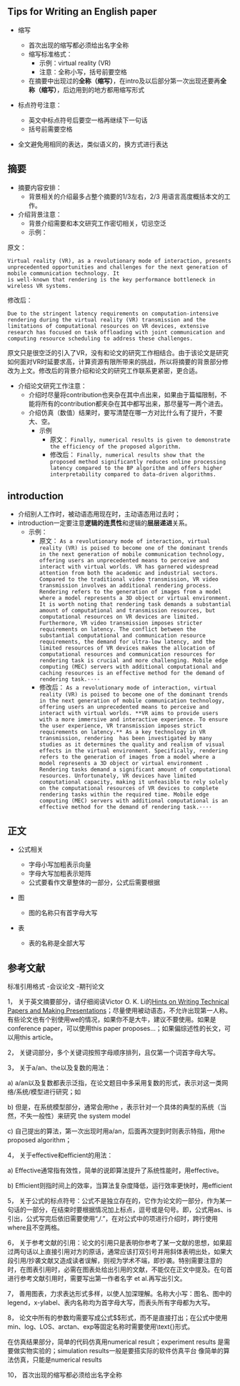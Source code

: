 ## Tips for Writing an English paper

- 缩写
    - 首次出现的缩写都必须给出名字全称
    - 缩写标准格式：
      - 示例：virtual reality (VR)
      - 注意：全称小写，括号前要空格
    - 在摘要中出现过的**全称（缩写）**，在intro及以后部分第一次出现还要再**全称（缩写）**，后边用到的地方都用缩写形式
- 标点符号注意：
  - 英文中标点符号后要空一格再继续下一句话
  - 括号前需要空格
  
- 全文避免用相同的表达，类似语义的，换方式进行表达


## 摘要
- 摘要内容安排：
  - 背景相关的介绍最多占整个摘要的1/3左右，2/3 用语言高度概括本文的工作。
- 介绍背景注意：
  - 背景介绍需要和本文研究工作密切相关，切忌空泛
  - 示例：
 
原文：
```
Virtual reality (VR), as a revolutionary mode of interaction, presents unprecedented opportunities and challenges for the next generation of mobile communication technology. It
is well-known that rendering is the key performance bottleneck in wireless VR systems.
```
修改后：
```
Due to the stringent latency requirements on computation-intensive rendering during the virtual reality (VR) transmission and the limitations of computational resources on VR devices, extensive research has focused on task offloading with joint communication and computing resource scheduling to address these challenges.
```
原文只是很空泛的引入了VR，没有和论文的研究工作相结合。由于该论文是研究如何面对VR时延要求高，计算资源有限所带来的挑战，所以将摘要的背景部分修改为上文。修改后的背景介绍和论文的研究工作联系更紧密，更合适。

- 介绍论文研究工作注意：
   - 介绍时尽量将contribution也夹杂在其中点出来，如果由于篇幅限制，不能将所有的contribution都夹杂在其中都写出来，那尽量写一两个进去。
   - 介绍仿真（数值）结果时，要写清楚在哪一方对比什么有了提升，不要大、空。
     - 示例
       - 原文：
                 ```
                 Finally, numerical results is given to demonstrate the efficiency of the proposed algorithm.
                 ```
       - 修改后：
                 ```
                 Finally, numerical results show that the proposed method significantly reduces online processing latency compared to the BP algorithm and offers higher interpretability compared to data-driven algorithms.
                 ```

## introduction
- 介绍别人工作时，被动语态用现在时，主动语态用过去时；
- introduction一定要注意**逻辑的连贯性**和逻辑的**层层递进**关系。
   - 示例：
       - 原文：
                 ```
                 As a revolutionary mode of interaction, virtual reality (VR) is poised to become one of the dominant trends in the next generation of mobile communication technology, offering users an unprecedented means to perceive and interact with virtual worlds. VR has garnered widespread attention from both the academic and industrial sectors. Compared to the traditional video transmission, VR video transmission involves an additional rendering process. Rendering refers to the generation of images from a model where a model represents a 3D object or virtual environment. It is worth noting that rendering task demands a substantial amount of computational and transmission resources, but computational resources on VR devices are limited. Furthermore, VR video transmission imposes stricter requirements on latency. The conflict between the substantial computational and communication resource requirements, the demand for ultra-low latency, and the limited resources of VR devices makes the allocation of computational resources and communication resources for rendering task is crucial and more challenging. Mobile edge computing (MEC) servers with additional computational and caching resources is an effective method for the demand of rendering task.····
                 ```
       - 修改后：
                 ```
                 As a revolutionary mode of interaction, virtual reality (VR) is poised to become one of the dominant trends in the next generation of mobile communication technology, offering users an unprecedented means to perceive and interact with virtual worlds. **VR aims to provide users with a more immersive and interactive experience. To ensure the user experience, VR transmission imposes strict requirements on latency.** As a key technology in VR transmission, rendering 
has been investigated by many studies as it determines the quality and realism of visual effects in the virtual environment. Specifically, rendering refers to the generation of images from a model where a model represents a 3D object or virtual environment . Rendering tasks demand a significant amount of computational resources. Unfortunately, VR devices have limited computational capacity, making it unfeasible to rely solely on the computational resources of VR devices to complete rendering tasks within the required time. Mobile edge computing (MEC) servers with additional computational is an effective method for the demand of rendering task.····
                 ```


## 正文
- 公式相关
  - 字母小写加粗表示向量
  - 字母大写加粗表示矩阵
  - 公式要看作文章整体的一部分，公式后需要根据

- 图
  - 图的名称只有首字母大写
- 表
  - 表的名称是全部大写
## 参考文献
标准引用格式
-会议论文
-期刊论文


1，	关于英文摘要部分，请仔细阅读Victor O. K. Li的[Hints on Writing Technical Papers and Making Presentations](https://ieeexplore.ieee.org/document/762947)；尽量使用被动语态，不允许出现第一人称。有些论文也有个别使用we的情况，如果你不是大牛，建议不要使用。如果是conference paper，可以使用this paper proposes…；如果偏综述性的长文，可以用this article。

2，	关键词部分，多个关键词按照字母顺序排列，且仅第一个词首字母大写。

3，	关于a/an、the以及复数的用法：

a)	a/an以及复数都表示泛指，在论文题目中多采用复数的形式，表示对这一类网络/系统/模型进行研究；如

b)	但是，在系统模型部分，通常会用the ，表示针对一个具体的典型的系统（当然，不失一般性）来研究 the system model

c)	自己提出的算法，第一次出现时用a/an，后面再次提到时则表示特指，用the proposed algorithm；

4，	关于effective和efficient的用法：

a)	Effective通常指有效性，简单的说即算法提升了系统性能时，用effective。

b)	Efficient则指时间上的效率，当算法复杂度降低，运行效率更快时，用efficient

5，	关于公式的标点符号：公式不是独立存在的，它作为论文的一部分，作为某一句话的一部分，在结束时要根据情况加上标点，逗号或是句号。即，公式用as、is引出，公式写完后依旧需要使用“,/.”，在对公式中的项进行介绍时，跨行使用where且不空两格。

6，	关于参考文献的引用：论文的引用只是表明你参考了某一文献的思想，如果超过两句话以上直接引用对方的原话，通常应该打双引号并用斜体表明出处，如果大段引用/抄袭文献又造成读者误解，则视为学术不端，即抄袭。特别需要注意的时，在图表引用时，必需在图表处给出引用的文献，不能仅在正文中提及。在句首进行参考文献引用时，需要写出第一作者名字 et al.再写出引文。

7，	善用图表，力求表达形式多样，以使人加深理解。名称大小写：图名、图中的legend，x-ylabel、表内名称均为首字母大写，而表头所有字母都为大写。

8，	论文中所有的参数均需要写成公式$$形式，而不是直接打出；在公式中使用min、log、LOS、arctan、exp等固定名称时需要使用\text{}形式。

在仿真结果部分，简单的代码仿真用numerical result；experiment results 是需要做实物实验的；simulation results一般是要搭实际的软件仿真平台
像简单的算法仿真，只能是numerical results



10，	首次出现的缩写都必须给出名字全称

